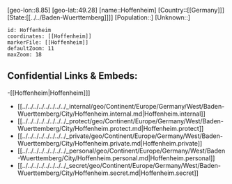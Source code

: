 ﻿---
location: [49.28,8.85]
mapzoom: [7,12] 
mapmarker: city 
type: City
tags:
- geo/City


SpocWebEntityId: 30971
isDeleted: false
confidential: public

---
[geo-lon::8.85]
[geo-lat::49.28]
[name::Hoffenheim]
[Country::[[Germany]]]
[State:[[../../Baden-Wuerttemberg]]]]
[Population::]
[Unknown::]


```leaflet
id: Hoffenheim
coordinates: [[Hoffenheim]]
markerFile: [[Hoffenheim]]
defaultZoom: 11 
maxZoom: 18
```


## Confidential Links & Embeds: 
-[[Hoffenheim|Hoffenheim]]] 
- [[../../../../../../../../_internal/geo/Continent/Europe/Germany/West/Baden-Wuerttemberg/City/Hoffenheim.internal.md|Hoffenheim.internal]] 
- [[../../../../../../../../_protect/geo/Continent/Europe/Germany/West/Baden-Wuerttemberg/City/Hoffenheim.protect.md|Hoffenheim.protect]] 
- [[../../../../../../../../_private/geo/Continent/Europe/Germany/West/Baden-Wuerttemberg/City/Hoffenheim.private.md|Hoffenheim.private]] 
- [[../../../../../../../../_personal/geo/Continent/Europe/Germany/West/Baden-Wuerttemberg/City/Hoffenheim.personal.md|Hoffenheim.personal]] 
- [[../../../../../../../../_secret/geo/Continent/Europe/Germany/West/Baden-Wuerttemberg/City/Hoffenheim.secret.md|Hoffenheim.secret]] 
